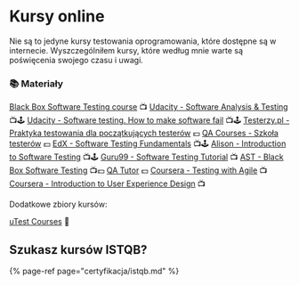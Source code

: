 # Kursy online

Nie są to jedyne kursy testowania oprogramowania, które dostępne są w internecie. Wyszczególniłem kursy, które według mnie warte są poświęcenia swojego czasu i uwagi.

### 📚 Materiały

[Black Box Software Testing course](http://www.testingeducation.org/BBST/) 📺
[Udacity - Software Analysis & Testing](https://eu.udacity.com/course/software-analysis-testing--ud333) 📺🕹️
[Udacity - Software testing. How to make software fail](https://www.udacity.com/course/software-testing--cs258) 📺🕹️
[Testerzy.pl - Praktyka testowania dla początkujących testerów](http://szkolenia.testerzy.pl/praktyka-testowania/praktyka-testowania-dla-poczatkujacych-testerow) 💵
[QA Courses - Szkoła testerów](https://qa-courses.com/szkola-testerow/) 💵
[EdX - Software Testing Fundamentals](https://www.edx.org/course/software-testing-fundamentals-usmx-university-maryland-university-stv1-1x) 📺🕹️
[Alison - Introduction to Software Testing](https://alison.com/course/introduction-to-software-testing) 📺🕹️
[Guru99 - Software Testing Tutorial](http://www.guru99.com/software-testing.html) 📺
[AST - Black Box Software Testing](http://www.associationforsoftwaretesting.org/training/) 📺💵
[QA Tutor](http://www.qatutor.com/) 💵
[Coursera - Testing with Agile](https://www.coursera.org/learn/uva-darden-agile-testing) 📺
[Coursera - Introduction to User Experience Design](https://www.coursera.org/learn/user-experience-design) 📺

Dodatkowe zbiory kursów:

[uTest Courses](https://www.utest.com/courses) 🏤

## Szukasz kursów ISTQB?

{% page-ref page="certyfikacja/istqb.md" %}

